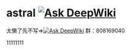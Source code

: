 # astral [![Ask DeepWiki](https://deepwiki.com/badge.svg)](https://deepwiki.com/ldoubil/astral)

太懒了先不写=>[![Ask DeepWiki](https://deepwiki.com/badge.svg)](https://deepwiki.com/ldoubil/astral)
群：808169040

11111111
